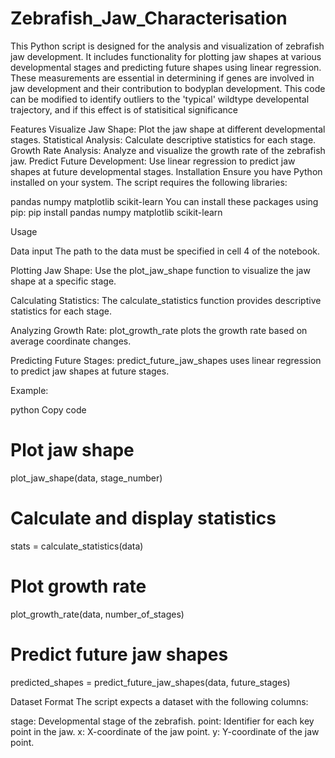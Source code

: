 # Zebrafish_Jaw_Characterisation
This Python script is designed for the analysis and visualization of zebrafish jaw development. It includes
functionality for plotting jaw shapes at various developmental stages and predicting future shapes using linear
regression. These measurements are essential in determining if genes are involved in jaw development and their contribution to bodyplan development.
This code can be modified to identify outliers to the 'typical' wildtype developental trajectory, and if this effect is of statisitical significance

Features
Visualize Jaw Shape: Plot the jaw shape at different developmental stages.
Statistical Analysis: Calculate descriptive statistics for each stage.
Growth Rate Analysis: Analyze and visualize the growth rate of the zebrafish jaw.
Predict Future Development: Use linear regression to predict jaw shapes at future developmental stages.
Installation
Ensure you have Python installed on your system. The script requires the following libraries:

pandas
numpy
matplotlib
scikit-learn
You can install these packages using pip:
pip install pandas numpy matplotlib scikit-learn

Usage

Data input
The path to the data must be specified in cell 4 of the notebook.

Plotting Jaw Shape:
Use the plot_jaw_shape function to visualize the jaw shape at a specific stage.

Calculating Statistics:
The calculate_statistics function provides descriptive statistics for each stage.

Analyzing Growth Rate:
plot_growth_rate plots the growth rate based on average coordinate changes.

Predicting Future Stages:
predict_future_jaw_shapes uses linear regression to predict jaw shapes at future stages.

Example:

python
Copy code
# Plot jaw shape
plot_jaw_shape(data, stage_number)

# Calculate and display statistics
stats = calculate_statistics(data)

# Plot growth rate
plot_growth_rate(data, number_of_stages)

# Predict future jaw shapes
predicted_shapes = predict_future_jaw_shapes(data, future_stages)


Dataset Format
The script expects a dataset with the following columns:

stage: Developmental stage of the zebrafish.
point: Identifier for each key point in the jaw.
x: X-coordinate of the jaw point.
y: Y-coordinate of the jaw point.
